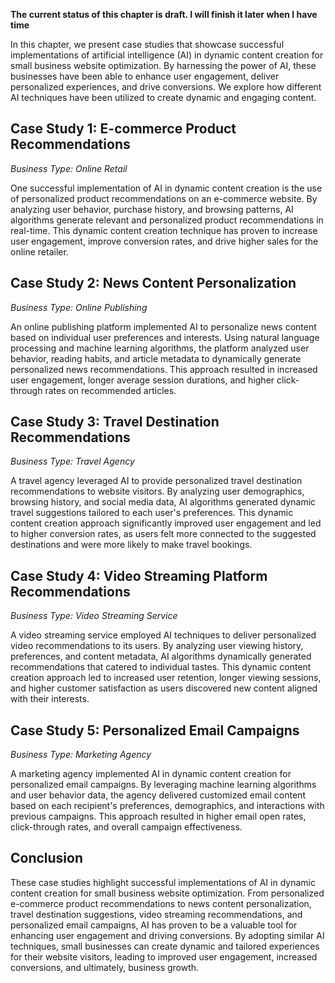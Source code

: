 **The current status of this chapter is draft. I will finish it later when I have time**

In this chapter, we present case studies that showcase successful implementations of artificial intelligence (AI) in dynamic content creation for small business website optimization. By harnessing the power of AI, these businesses have been able to enhance user engagement, deliver personalized experiences, and drive conversions. We explore how different AI techniques have been utilized to create dynamic and engaging content.

Case Study 1: E-commerce Product Recommendations
------------------------------------------------

*Business Type: Online Retail*

One successful implementation of AI in dynamic content creation is the use of personalized product recommendations on an e-commerce website. By analyzing user behavior, purchase history, and browsing patterns, AI algorithms generate relevant and personalized product recommendations in real-time. This dynamic content creation technique has proven to increase user engagement, improve conversion rates, and drive higher sales for the online retailer.

Case Study 2: News Content Personalization
------------------------------------------

*Business Type: Online Publishing*

An online publishing platform implemented AI to personalize news content based on individual user preferences and interests. Using natural language processing and machine learning algorithms, the platform analyzed user behavior, reading habits, and article metadata to dynamically generate personalized news recommendations. This approach resulted in increased user engagement, longer average session durations, and higher click-through rates on recommended articles.

Case Study 3: Travel Destination Recommendations
------------------------------------------------

*Business Type: Travel Agency*

A travel agency leveraged AI to provide personalized travel destination recommendations to website visitors. By analyzing user demographics, browsing history, and social media data, AI algorithms generated dynamic travel suggestions tailored to each user's preferences. This dynamic content creation approach significantly improved user engagement and led to higher conversion rates, as users felt more connected to the suggested destinations and were more likely to make travel bookings.

Case Study 4: Video Streaming Platform Recommendations
------------------------------------------------------

*Business Type: Video Streaming Service*

A video streaming service employed AI techniques to deliver personalized video recommendations to its users. By analyzing user viewing history, preferences, and content metadata, AI algorithms dynamically generated recommendations that catered to individual tastes. This dynamic content creation approach led to increased user retention, longer viewing sessions, and higher customer satisfaction as users discovered new content aligned with their interests.

Case Study 5: Personalized Email Campaigns
------------------------------------------

*Business Type: Marketing Agency*

A marketing agency implemented AI in dynamic content creation for personalized email campaigns. By leveraging machine learning algorithms and user behavior data, the agency delivered customized email content based on each recipient's preferences, demographics, and interactions with previous campaigns. This approach resulted in higher email open rates, click-through rates, and overall campaign effectiveness.

Conclusion
----------

These case studies highlight successful implementations of AI in dynamic content creation for small business website optimization. From personalized e-commerce product recommendations to news content personalization, travel destination suggestions, video streaming recommendations, and personalized email campaigns, AI has proven to be a valuable tool for enhancing user engagement and driving conversions. By adopting similar AI techniques, small businesses can create dynamic and tailored experiences for their website visitors, leading to improved user engagement, increased conversions, and ultimately, business growth.
